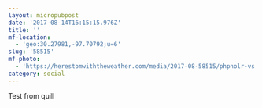 ```yaml
---
layout: micropubpost
date: '2017-08-14T16:15:15.976Z'
title: ''
mf-location:
  - 'geo:30.27981,-97.70792;u=6'
slug: '58515'
mf-photo:
  - 'https://herestomwiththeweather.com/media/2017-08-58515/phpnolr-vs'
category: social
---
```

Test from quill
